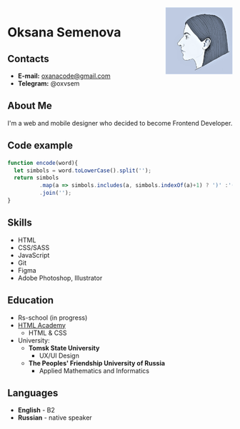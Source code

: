 <img align="right" width="150" height="150" src="assets/photo.png">

# Oksana Semenova

## Contacts
* **E-mail:** oxanacode@gmail.com
* **Telegram:** @oxvsem

## About Me
I'm a web and mobile designer who decided to become Frontend Developer.  

## Code example
```javascript
function encode(word){  
  let simbols = word.toLowerCase().split(''); 
  return simbols
          .map(a => simbols.includes(a, simbols.indexOf(a)+1) ? ')' :'(')
          .join('');
}
```
## Skills
* HTML
* CSS/SASS
* JavaScript
* Git
* Figma
* Adobe Photoshop, Illustrator

## Education
* Rs-school (in progress)
* [HTML Academy](https://htmlacademy.ru/study)
    * HTML & CSS
* University: 
    * **Tomsk State University**
        * UX/UI Design
    * **The Peoples' Friendship University of Russia**
        * Applied Mathematics and Informatics

## Languages
* **English** - B2
* **Russian** - native speaker
